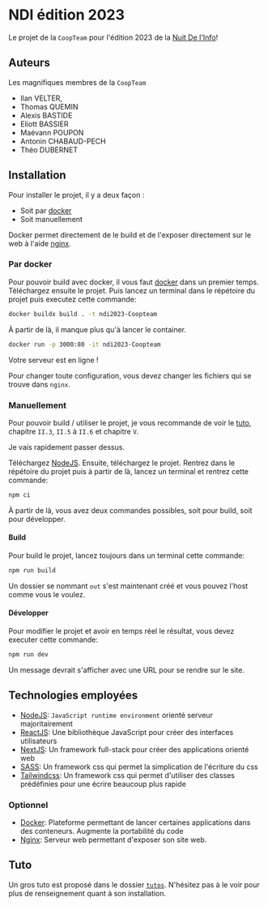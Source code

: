
# NDI édition 2023

Le projet de la `CoopTeam` pour l'édition 2023 de la [Nuit De l'Info](https://www.nuitdelinfo.com/)!

## Auteurs

Les magnifiques membres de la `CoopTeam`

- Ilan VELTER, 
- Thomas QUEMIN 
- Alexis BASTIDE 
- Eliott BASSIER
- Maévann POUPON 
- Antonin CHABAUD-PECH
- Théo DUBERNET


## Installation

Pour installer le projet, il y a deux façon :
- Soit par [docker](https://www.docker.com/)
- Soit manuellement

Docker permet directement de le build et de l'exposer directement sur le web à l'aide [nginx](https://www.nginx.com/).

### Par docker

Pour pouvoir build avec docker, il vous faut [docker](https://docs.docker.com/get-docker/) dans un premier temps. Téléchargez ensuite le projet. Puis lancez un terminal dans le répétoire du projet puis executez cette commande:

```sh
docker buildx build . -t ndi2023-Coopteam
```

À partir de là, il manque plus qu'à lancer le container.

```sh 
docker run -p 3000:80 -it ndi2023-Coopteam
```

Votre serveur est en ligne !

Pour changer toute configuration, vous devez changer les fichiers qui se trouve dans `nginx`.

### Manuellement

Pour pouvoir build / utiliser le projet, je vous recommande de voir le [tuto](https://github.com/ivelter/ndi2023/blob/setup/tutos/out/noir%26blanc.pdf), chapitre `II.3`, `II.5` à `II.6` et chapitre `V`. 

Je vais rapidement passer dessus.

Téléchargez [NodeJS](https://nodejs.org/en). Ensuite, téléchargez le projet. Rentrez dans le répétoire du projet puis à partir de là, lancez un terminal et rentrez cette commande:

```sh 
npm ci
```

À partir de là, vous avez deux commandes possibles, soit pour build, soit pour développer.

#### Build

Pour build le projet, lancez toujours dans un terminal cette commande:

```sh
npm run build
```

Un dossier se nommant `out` s'est maintenant créé et vous pouvez l'host comme vous le voulez.

#### Développer

Pour modifier le projet et avoir en temps réel le résultat, vous devez executer cette commande:

```sh
npm run dev
```

Un message devrait s'afficher avec une URL pour se rendre sur le site.


## Technologies employées

- [NodeJS](https://nodejs.org/en): `JavaScript runtime environment` orienté serveur majoritairement
- [ReactJS](https://fr.legacy.reactjs.org/): Une bibliothèque JavaScript pour créer des interfaces utilisateurs
- [NextJS](https://nextjs.org/): Un framework full-stack pour créer des applications orienté web
- [SASS](https://sass-lang.com/): Un framework css qui permet la simplication de l'écriture du css
- [Tailwindcss](https://tailwindcss.com/): Un framework css qui permet d'utiliser des classes prédéfinies pour une écrire beaucoup plus rapide 

### Optionnel
- [Docker](https://www.docker.com/): Plateforme permettant de lancer certaines applications dans des conteneurs. Augmente la portabilité du code
- [Nginx](https://www.nginx.com/): Serveur web permettant d'exposer son site web.

## Tuto

Un gros tuto est proposé dans le dossier [`tutos`](https://github.com/ivelter/ndi2023/blob/main/tutos). N'hésitez pas à le voir pour plus de renseignement quant à son installation.